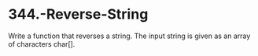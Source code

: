 # 344.-Reverse-String
Write a function that reverses a string. The input string is given as an array of characters char[].
